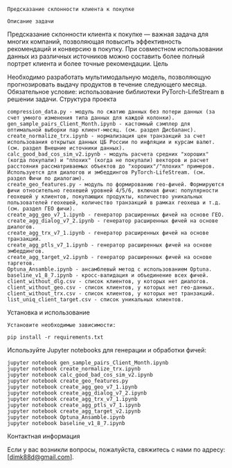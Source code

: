 ``Предсказание склонности клиента к покупке``

`Описание задачи`

Предсказание склонности клиента к покупке — важная задача для многих компаний, позволяющая повысить эффективность рекомендаций и конверсию в покупку. При совместном использовании данных из различных источников можно составить более полный портрет клиента и более точные рекомендации.
Цель

Необходимо разработать мультимодальную модель, позволяющую прогнозировать выдачу продуктов в течение следующего месяца. Обязательное условие: использование библиотеки PyTorch-LifeStream в решении задачи.
Структура проекта

    compression_data.py - модуль по сжатию данных без потери данных (за счет умного изменения типа данных для каждой колонки).
    gen_sample_pairs_Client_Month.ipynb - кастомный сэмплер для оптимальной выборки пар клиент-месяц. (см. раздел Дисбаланс).
    create_normalize_trx.ipynb - нормализация цен транзакций за счет использования открытых данных ЦБ России по инфляции и курсам валют. (см. раздел Внешние источники данных).
    calc_good_bad_cos_sim_v2.ipynb - модуль расчета средних "хороших" (когда покупали) и "плохих" (когда не покупали) векторов и расчет расстояния рассматриваемых объектов до "хороших"/"плохих" примеров. Используется для диалогов и эмбеддингов PyTorch-LifeStream. (см. раздел Фичи по диалогам).
    create_geo_features.py - модуль по формированию гео-фичей. Формируются фичи относительно геохешей уровней 4/5/6, включая фичи: популярности геохешей у клиентов, покупающих продукты, количество уникальных пользователей геохешей, количество транзакций в рамках геохеша и т.д. (см. раздел ГЕО фичи).
    create_agg_geo_v7_1.ipynb - генератор расширенных фичей на основе ГЕО.
    create_agg_dialog_v7_2.ipynb - генератор расширенных фичей на основе диалогов.
    create_agg_trx_v7_1.ipynb - генератор расширенных фичей на основе транзакций.
    create_agg_ptls_v7_1.ipynb - генератор расширенных фичей на основе эмбеддингов.
    create_agg_target_v2.ipynb - генератор расширенных фичей на основе таргетов.
    Optuna_Ansamble.ipynb - ансамблевый метод с использованием Optuna.
    baseline_v1_8_7.ipynb - кросс-валидация и объединение всех фичей.
    client_without_dlg.csv - список клиентов, у которых нет диалогов.
    client_without_geo.csv - список клиентов, у которых нет гео-данных.
    client_without_trx.csv - список клиентов, у которых нет транзакций.
    list_uniq_client_target.csv - список уникальных клиентов.

Установка и использование

    Установите необходимые зависимости:

    pip install -r requirements.txt



Используйте Jupyter notebooks для генерации и обработки фичей:

    jupyter notebook gen_sample_pairs_Client_Month.ipynb
    jupyter notebook create_normalize_trx.ipynb
    jupyter notebook calc_good_bad_cos_sim_v2.ipynb
    jupyter notebook create_geo_features.py
    jupyter notebook create_agg_geo_v7_1.ipynb
    jupyter notebook create_agg_dialog_v7_2.ipynb
    jupyter notebook create_agg_trx_v7_1.ipynb
    jupyter notebook create_agg_ptls_v7_1.ipynb
    jupyter notebook create_agg_target_v2.ipynb
    jupyter notebook Optuna_Ansamble.ipynb
    jupyter notebook baseline_v1_8_7.ipynb

Контактная информация

Если у вас возникли вопросы, пожалуйста, свяжитесь с нами по адресу: [dimk88d@gmail.com].

